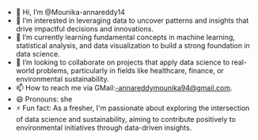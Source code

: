 - 👋 Hi, I’m @Mounika-annareddy14
- 👀 I’m interested in leveraging data to uncover patterns and insights that drive impactful decisions and innovations.
- 🌱 I’m currently learning  fundamental concepts in machine learning, statistical analysis, and data visualization to build a strong foundation in data science.
- 💞️ I’m looking to collaborate on projects that apply data science to real-world problems, particularly in fields like healthcare, finance, or environmental sustainability.
- 📫 How to reach me via GMail:-annareddymounika94@gmail.com.
- 😄 Pronouns: she
- ⚡ Fun fact: As a fresher, I'm passionate about exploring the intersection of data science and sustainability, aiming to contribute positively to environmental initiatives through data-driven insights.

<!---
Mounika-annareddy14/Mounika-annareddy14 is a ✨ special ✨ repository because its `README.md` (this file) appears on your GitHub profile.
You can click the Preview link to take a look at your changes.
--->
